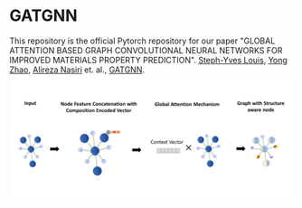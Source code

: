 # GATGNN
This repository is the official Pytorch repository for our paper "GLOBAL ATTENTION BASED GRAPH CONVOLUTIONAL NEURAL
NETWORKS FOR IMPROVED MATERIALS PROPERTY PREDICTION".
[Steph-Yves Louis](http://mleg.cse.sc.edu/people.html), [Yong Zhao](http://mleg.cse.sc.edu/people.html), [Alireza Nasiri](http://mleg.cse.sc.edu/people.html) et. al., [GATGNN](https://arxiv.org/pdf/2003.13379.pdf).
![](front-pic.png)

